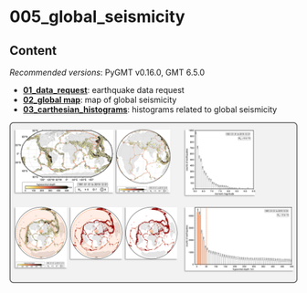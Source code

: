 # 005_global_seismicity

## Content

_Recommended versions_: PyGMT v0.16.0, GMT 6.5.0

- **[01_data_request](https://github.com/yvonnefroehlich/GMT_PyGMT_plotting/tree/main/005_global_seismicity/seismicity_01_data_request.py)**: earthquake data request
- **[02_global map](https://github.com/yvonnefroehlich/GMT_PyGMT_plotting/tree/main/005_global_seismicity/seismicity_02_global_map)**: map of global seismicity
- **[03_carthesian_histograms](https://github.com/yvonnefroehlich/GMT_PyGMT_plotting/tree/main/005_global_seismicity/seismicity_03_carthesian_histograms)**: histograms related to global seismicity

![](https://github.com/yvonnefroehlich/gmt-pygmt-plotting/raw/main/_images/github_maps_readme_005seismicity.png)
